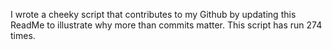I wrote a cheeky script that contributes to my Github by updating this ReadMe to illustrate why more than commits matter. This script has run 274 times.
